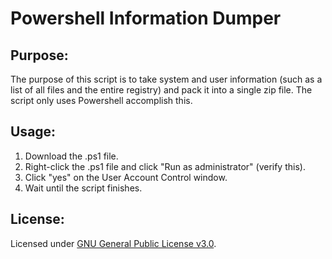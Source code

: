 # Powershell Information Dumper

## Purpose:

The purpose of this script is to take system and user information (such as a list of all files and the entire registry) and pack it into a single zip file. The script only uses Powershell accomplish this. 

## Usage:

1) Download the .ps1 file.
2) Right-click the .ps1 file and click "Run as administrator" (verify this).
3) Click "yes" on the User Account Control window. 
4) Wait until the script finishes.

## License:

Licensed under [GNU General Public License v3.0](https://www.gnu.org/licenses/gpl-3.0.en.html).
